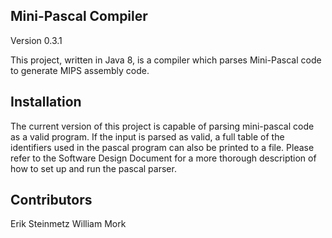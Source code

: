 ## Mini-Pascal Compiler

Version 0.3.1

This project, written in Java 8, is a compiler which parses Mini-Pascal code to generate MIPS assembly code.

## Installation

The current version of this project is capable of parsing mini-pascal code as a valid program. If the input is parsed as valid, a full table of the identifiers used in the pascal program can also be printed to a file. Please refer to the Software Design Document for a more thorough description of how to set up and run the pascal parser.
## Contributors

Erik Steinmetz
William Mork